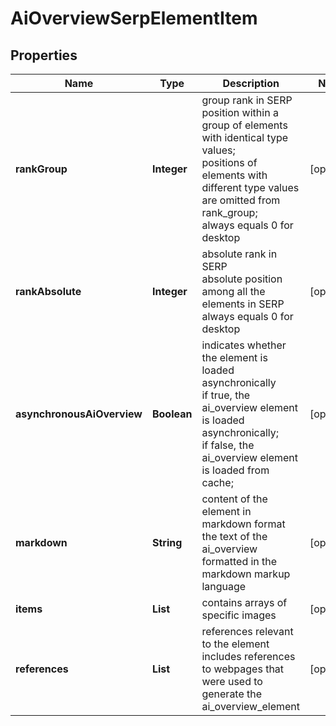 # AiOverviewSerpElementItem


## Properties

| Name | Type | Description | Notes |
|------------ | ------------- | ------------- | -------------|
**rankGroup** | **Integer** | group rank in SERP<br>position within a group of elements with identical type values;<br>positions of elements with different type values are omitted from rank_group;<br>always equals 0 for desktop |[optional]|
**rankAbsolute** | **Integer** | absolute rank in SERP<br>absolute position among all the elements in SERP<br>always equals 0 for desktop |[optional]|
**asynchronousAiOverview** | **Boolean** | indicates whether the element is loaded asynchronically<br>if true, the ai_overview element is loaded asynchronically;<br>if false, the ai_overview element is loaded from cache; |[optional]|
**markdown** | **String** | content of the element in markdown format<br>the text of the ai_overview formatted in the markdown markup language |[optional]|
**items** | **List<BaseSerpApiAiOverviewElementItem>** | contains arrays of specific images |[optional]|
**references** | **List<AiModeAiOverviewReferenceInfo>** | references relevant to the element<br>includes references to webpages that were used to generate the ai_overview_element |[optional]|